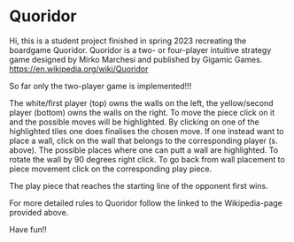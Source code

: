 # Quoridor
Hi,
this is a student project finished in spring 2023 recreating the boardgame Quoridor.
Quoridor is a two- or four-player intuitive strategy game designed by Mirko Marchesi and published by Gigamic Games.
https://en.wikipedia.org/wiki/Quoridor

So far only the two-player game is implemented!!!

The white/first player (top) owns the walls on the left, the yellow/second player (bottom) owns the walls on the right.
To move the piece click on it and the possible moves will be highlighted. By clicking on one of the highlighted tiles one does finalises the chosen move.
If one instead want to place a wall, click on the wall that belongs to the corresponding player (s. above).
The possible places where one can putt a wall are highlighted. To rotate the wall by 90 degrees right click.
To go back from wall placement to piece movement click on the corresponding play piece.

The play piece that reaches the starting line of the opponent first wins.

For more detailed rules to Quoridor follow the linked to the Wikipedia-page provided above.

Have fun!!
